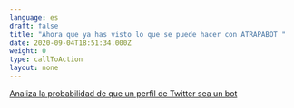 ```yaml
---
language: es
draft: false
title: "Ahora que ya has visto lo que se puede hacer con ATRAPABOT "
date: 2020-09-04T18:51:34.000Z
weight: 0
type: callToAction
layout: none
---
```

[Analiza la probabilidad de que un perfil de Twitter sea un bot](/)